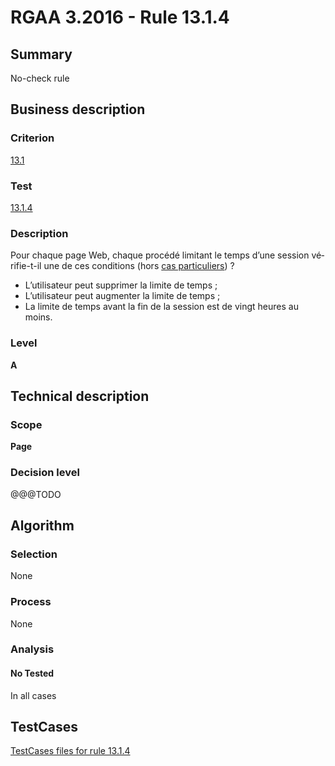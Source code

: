 # RGAA 3.2016 - Rule 13.1.4

## Summary
No-check rule


## Business description

### Criterion
[13.1](http://references.modernisation.gouv.fr/rgaa-accessibilite/criteres.html#crit-13-1)

### Test
[13.1.4](http://references.modernisation.gouv.fr/rgaa-accessibilite/criteres.html#test-13-1-4)

### Description
<div lang="fr">Pour chaque page Web, chaque proc&#xE9;d&#xE9; limitant le temps d&#x2019;une session v&#xE9;rifie-t-il une de ces conditions (hors <a href="http://references.modernisation.gouv.fr/rgaa-accessibilite/cas-particuliers.html#cp-13-1" title="Cas particuliers pour le crit&#xE8;re 13.1">cas particuliers</a>)&nbsp;? <ul><li>L&#x2019;utilisateur peut supprimer la limite de temps&nbsp;;</li> <li>L&#x2019;utilisateur peut augmenter la limite de temps&nbsp;;</li> <li>La limite de temps avant la fin de la session est de vingt heures au moins.</li> </ul></div>

### Level
**A**


## Technical description

### Scope
**Page**

### Decision level
@@@TODO


## Algorithm

### Selection
None

### Process
None

### Analysis

#### No Tested
In all cases


##  TestCases

[TestCases files for rule 13.1.4](https://github.com/Asqatasun/Asqatasun/tree/develop/rules/rules-rgaa3.2016/src/test/resources/testcases/rgaa32016/Rgaa32016Rule130104/)


